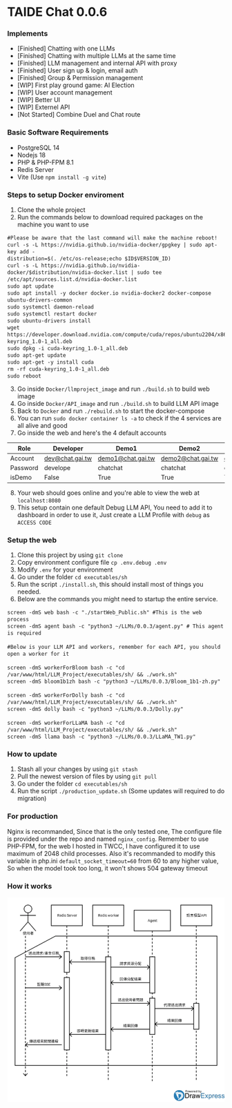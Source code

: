 # TAIDE Chat 0.0.6
### Implements
* [Finished] Chatting with one LLMs
* [Finished] Chatting with multiple LLMs at the same time
* [Finished] LLM management and internal API with proxy
* [Finished] User sign up & login, email auth
* [Finished] Group & Permission management
* [WIP] First play ground game: AI Election
* [WIP] User account management
* [WIP] Better UI
* [WIP] Externel API
* [Not Started] Combine Duel and Chat route

### Basic Software Requirements
* PostgreSQL 14
* Nodejs 18
* PHP & PHP-FPM 8.1
* Redis Server
* Vite (Use `npm install -g vite`)

### Steps to setup Docker enviroment
1. Clone the whole project
2. Run the commands below to download required packages on the machine you want to use
```shell
#Please be aware that the last command will make the machine reboot!
curl -s -L https://nvidia.github.io/nvidia-docker/gpgkey | sudo apt-key add -
distribution=$(. /etc/os-release;echo $ID$VERSION_ID)
curl -s -L https://nvidia.github.io/nvidia-docker/$distribution/nvidia-docker.list | sudo tee /etc/apt/sources.list.d/nvidia-docker.list
sudo apt update
sudo apt install -y docker docker.io nvidia-docker2 docker-compose ubuntu-drivers-common
sudo systemctl daemon-reload
sudo systemctl restart docker
sudo ubuntu-drivers install
wget https://developer.download.nvidia.com/compute/cuda/repos/ubuntu2204/x86_64/cuda-keyring_1.0-1_all.deb
sudo dpkg -i cuda-keyring_1.0-1_all.deb
sudo apt-get update
sudo apt-get -y install cuda
rm -rf cuda-keyring_1.0-1_all.deb
sudo reboot
```
3. Go inside `Docker/llmproject_image` and run `./build.sh` to build web image
4. Go inside `Docker/API_image` and run `./build.sh` to build LLM API image
5. Back to `Docker` and run `./rebuild.sh` to start the docker-compose
6. You can run `sudo docker container ls -a` to check if the 4 services are all alive and good
7. Go inside the web and here's the 4 default accounts

Role | Developer | Demo1 | Demo2 | Demo3
--- | --- | --- | --- | --- 
Account | dev@chat.gai.tw | demo1@chat.gai.tw | demo2@chat.gai.tw | demo3@chat.gai.tw 
Password | develope | chatchat | chatchat | chatchat 
isDemo | False | True | True | True 
8. Your web should goes online and you're able to view the web at `localhost:8080`
9. This setup contain one default Debug LLM API, You need to add it to dashboard in order to use it, Just create a LLM Profile with `debug` as `ACCESS CODE`

### Setup the web 
1. Clone this project by using `git clone`
2. Copy environment configure file `cp .env.debug .env`
3. Modify `.env` for your environment
4. Go under the folder `cd executables/sh`
5. Run the script `./install.sh`, this should install most of things you needed.
6. Below are the commands you might need to startup the entire service.
```shell
screen -dmS web bash -c "./startWeb_Public.sh" #This is the web process
screen -dmS agent bash -c "python3 ~/LLMs/0.0.3/agent.py" # This agent is required

#Below is your LLM API and workers, remember for each API, you should open a worker for it

screen -dmS workerForBloom bash -c "cd /var/www/html/LLM_Project/executables/sh/ && ./work.sh"
screen -dmS bloom1b1zh bash -c "python3 ~/LLMs/0.0.3/Bloom_1b1-zh.py"

screen -dmS workerForDolly bash -c "cd /var/www/html/LLM_Project/executables/sh/ && ./work.sh"
screen -dmS dolly bash -c "python3 ~/LLMs/0.0.3/Dolly.py"

screen -dmS workerForLLaMA bash -c "cd /var/www/html/LLM_Project/executables/sh/ && ./work.sh"
screen -dmS llama bash -c "python3 ~/LLMs/0.0.3/LLaMA_TW1.py"
```

### How to update
1. Stash all your changes by using `git stash`
2. Pull the newest version of files by using `git pull`
3. Go under the folder `cd executables/sh`
4. Run the script `./production_update.sh`
(Some updates will required to do migration)

### For production
Nginx is recommanded, Since that is the only tested one,
The configure file is provided under the repo and named `nginx_config`.
Remember to use PHP-FPM, for the web I hosted in TWCC,
I have configured it to use maximum of 2048 child processes.
Also it's recommanded to modify this variable in php.ini
`default_socket_timeout=60` from 60 to any higher value,
So when the model took too long, it won't shows 504 gateway timeout

### How it works
![arch](web/demo/arch.png?raw=true "Architecture to complete jobs")
